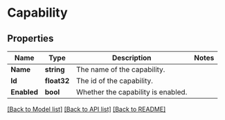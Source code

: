 # Capability

## Properties

Name | Type | Description | Notes
------------ | ------------- | ------------- | -------------
**Name** | **string** | The name of the capability. | 
**Id** | **float32** | The id of the capability. | 
**Enabled** | **bool** | Whether the capability is enabled. | 

[[Back to Model list]](../README.md#documentation-for-models) [[Back to API list]](../README.md#documentation-for-api-endpoints) [[Back to README]](../README.md)


